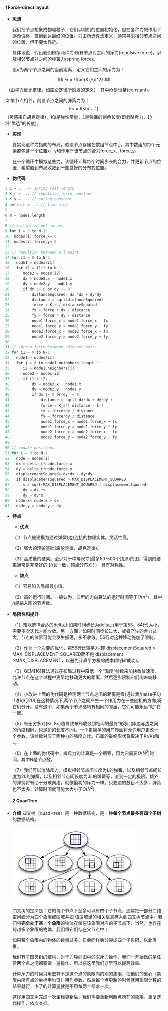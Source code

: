 #### 1 Force-direct layout

- **思想**

  我们把节点想象成物理粒子，它们以随机的位置初始化，但在各种力的作用下逐渐位移，直到到达最终的位置。力由所选算法定义，通常寻求相邻节点之间的位置，但不要太靠近。

  具体地说，假设我们模拟两种力:所有节点对之间的斥力(repulsive force)，以及相邻节点对之间的弹簧力(spring force)。

  设$d$为两个节点之间的当前距离，定义它们之间的斥力为：

$$
Fr = \frac{Kr}{d^2}
$$

​	（由平方反比定律，如库仑定律所启发的定义），其中$Kr$是恒量(constant)。

​		如果节点相邻，则设节点之间的弹簧力为：
$$
Fs = Ks(d-L)
$$
​	（灵感来自胡克定律），$Ks$是弹性常量，$L$是弹簧的剩余长度(即忽略斥力，边沿“优选”的长度)。

- **实现**

  要实现这种力指向的布局，假设节点存储在数组节点中[]，其中数组的每个元素都包含一个位置x、y和作用于该节点的合力force_x、force_y。

  在一个循环中模拟这些力，该循环计算每个时间步长的合力，并更新节点的位置，希望直到布局收敛到一些良好的分布式位置。

- **伪代码**

```c
1 L = ... // spring rest length
2 K_r = ... // repulsive force constant
3 K_s = ... // spring constant
4 delta_t = ... // time step
5
6 N = nodes.length
7
8 // initialize net forces
9 for i = 0 to N-1:
10 	nodes[i].force_x= 0
11 	nodes[i].force_y= 0
12
13 // repulsion between all pairs
14 for i1 = 0 to N-2:
15 	 node1 = nodes[i1]
16   for i2 = i1+1 to N-1:
17   	node2 = nodes[i2]
18   	dx = node2.x - node1.x
19 		dy = node2.y - node1.y
20 		if dx != 0 or dy != 0:
21  		distanceSquared= dx *dx + dy*dy
22  		distance = sqrt(distanceSquared)
23  		force = K_r / distanceSquared
24 			fx = force * dx / distance
25  		fy = force * dy / distance
26  		node1.force_x = node1.force_x - fx
27  		node1.force_y = node1.force_y - fy
28  		node2.force_x = node2.force_x + fx
29  		node2.force_y = node2.force_y + fy
30
31 // spring force between adjacent pairs
32 for i1 = 0 to N-1:
33   node1 = nodes[i1]
34   for j = 0 to node1.neighbors.length-1:
35 		i2 = node1.neighbors[j]
36 		node2 = nodes[i2]
37  	if i1 < i2:
38  		dx = node2.x - node1.x
39 			dy = node2.y - node1.y
40  		if dx != 0 or dy != 0:
41  			distance = sqrt( dx*dx + dy*dy )
42 				force = K_s*( distance - L )
43  			fx = force*dx / distance
44 				fy = force*dy / distance
45  			node1.force_x = node1.force_x + fx
46  			node1.force_y = node1.force_y + fy
47  			node2.force_x = node2.force_x - fx
48  			node2.force_y = node2.force_y - fy
49
50 // update positions
51 for i = 0 to N-1
52   node = nodes[i]
53   dx = delta_t*node.force_x
54   dy = delta_t*node.force_y
55   displacementSquared= dx*dx + dy*dy
56   if displacementSquared > MAX_DISPLACEMENT_SQUARED:
57  	s = sqrt(MAX_DISPLACEMENT_SQUARED / displacementSquared)
58  	dx = dx *s
59  	dy = dy*s
60   node.x= node.x + dx
61   node.y = node.y + dy
```



- **特点**

  - **优点**

  （1）节点被建模为通过弹簧(边)连接的物理实体。灵活性高。

  （2）强大的理论基础(库伦定律、胡克定律)。

  （3）高质量的结果。至少对于中等尺寸(最多50-500个顶点)的图，得到的结果通常是非常好的:边长一致，顶点分布均匀，具有对称性。

  - **缺点**

  （1）容易陷入局部最小值。

  （2）高的运行时间。一般认为，典型的力向算法的运行时间等于$O(n^3)$，其中$n$是输入图的节点数。

- **局限性和提升**

  （1）难以选择合适的delta_t:如果时间步长为delta_t(用于第53、54行)太小，需要多次迭代才能收敛。另一方面，如果时间步长过大，或者产生的合力过大，节点的位置可能会发生振荡，永不收敛。56行对这种移动施加了限制。

  （2）作为一个次要的优化，第56行比较平方(即 displacementSquared > MAX_DISPLACEMENT_SQUARED而不是 displacement >MAX_DISPLACEMENT，以避免计算平方根的成本(除非if成功)。

  （3）GEM[16]算法通过在布局过程中降低一个“温度”参数来加快收敛速度，允许节点在这个过程中更早地移动更大的距离，然后逐步限制它们向末端移动。

  （4）小改进上面的伪代码是检测两个节点之间的距离是零(通过添加else子句if语句行20),在这种情况下,两个节点之间产生一个作用力在一些随机的方向,将它们分开。没有这个，如果两个节点碰巧有相同的邻居，它们可能永远“粘”在一起。

  （5）有无穷多对(Kr, Ks)值导致布局收敛到相同的最终“形状”(即边与边之间的角度相同，只是边的长度不同)。一个更简单的用户界面将允许用户更改一个参数，该参数对应于两种力的强度之比。布局的最终形状将取决于Kr/Ks和L。

  （6）在上面的伪代码中，排斥力的计算是一个瓶颈，因为它需要$O(N^2)$时间，其中N是节点数。

  （7）我们可以消除斥力，模拟相邻节点间长度为L的弹簧，以及相邻节点间长度为$2L$的弹簧，以及相邻节点间长度为$3L$的弹簧等，直到一定的极限。额外的弹簧将有助于分散网络，就像最初的斥力一样。只要边的数目不太多，弹簧也不太多，计算时间就可能大大小于$O(N^2)$。

  #### **2  QuadTree**

- **介绍**
  四叉树（quad-tree）是一种数据结构，是一种**每个节点最多有四个子树**的数据结构。

  ![quadtree](quadtree.png)

  四叉树的定义是：它的每个节点下至多可以有四个子节点，通常把一部分二维空间细分为四个象限或区域并把  该区域里的相关信息存入到四叉树节点中。我们将**完全处于某一个象限**的物体存储在该象限对应的子节点下，当然，也存在跨越多个象限的物体，我们将它们存在父节点中：

  如果某个象限内的物体的数量过多，它会同样会分裂成四个子象限，以此类推。

  我们有了四叉树的结构，对于力导向图中的求斥力操作，我们一开始做的是任意两个点之间都要做一遍操作，所以在这里我们这里可以提高效率。

  计算斥力的时候只用去算不是这个点的象限内的别的象限，把他们的重心（象限内所有点的坐标平均值）用作参数，然后每个点更新的时候就用象限计算的结果就行，少了的计算量就是不用每两个都求一次。

  这样用四叉树完成一次坐标更新后，我们需要重新判断点所在的象限，重复迭代操作，依次类推。